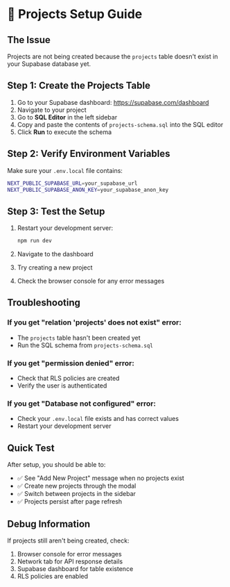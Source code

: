 # 🚀 Projects Setup Guide

## The Issue
Projects are not being created because the `projects` table doesn't exist in your Supabase database yet.

## Step 1: Create the Projects Table

1. Go to your Supabase dashboard: https://supabase.com/dashboard
2. Navigate to your project
3. Go to **SQL Editor** in the left sidebar
4. Copy and paste the contents of `projects-schema.sql` into the SQL editor
5. Click **Run** to execute the schema

## Step 2: Verify Environment Variables

Make sure your `.env.local` file contains:

```bash
NEXT_PUBLIC_SUPABASE_URL=your_supabase_url
NEXT_PUBLIC_SUPABASE_ANON_KEY=your_supabase_anon_key
```

## Step 3: Test the Setup

1. Restart your development server:
   ```bash
   npm run dev
   ```

2. Navigate to the dashboard
3. Try creating a new project
4. Check the browser console for any error messages

## Troubleshooting

### If you get "relation 'projects' does not exist" error:
- The `projects` table hasn't been created yet
- Run the SQL schema from `projects-schema.sql`

### If you get "permission denied" error:
- Check that RLS policies are created
- Verify the user is authenticated

### If you get "Database not configured" error:
- Check your `.env.local` file exists and has correct values
- Restart your development server

## Quick Test

After setup, you should be able to:
- ✅ See "Add New Project" message when no projects exist
- ✅ Create new projects through the modal
- ✅ Switch between projects in the sidebar
- ✅ Projects persist after page refresh

## Debug Information

If projects still aren't being created, check:
1. Browser console for error messages
2. Network tab for API response details
3. Supabase dashboard for table existence
4. RLS policies are enabled
